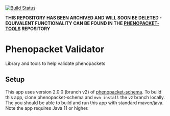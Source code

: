 [![Build Status](https://api.travis-ci.com/phenopackets/phenopacket-validator.svg?branch=master)](https://api.travis-ci.com/phenopackets/phenopacket-validator.svg?branch=master)

**THIS REPOSITORY HAS BEEN ARCHIVED AND WILL SOON BE DELETED - EQUIVALENT FUNCTIONALITY CAN BE FOUND IN THE [PHENOPACKET-TOOLS](https://github.com/phenopackets/phenopacket-tools) REPOSITORY** 

# Phenopacket Validator
Library and tools to help validate phenopackets


## Setup

This app uses version 2.0.0 (branch v2) of [phenopacket-schema](https://github.com/phenopackets/phenopacket-schema).
To build this app, clone phenopacket-schema and ``mvn install`` the ``v2`` branch locally. The you should be
able to build and run this app with standard maven/java. Note the app requires Java 11 or higher.
